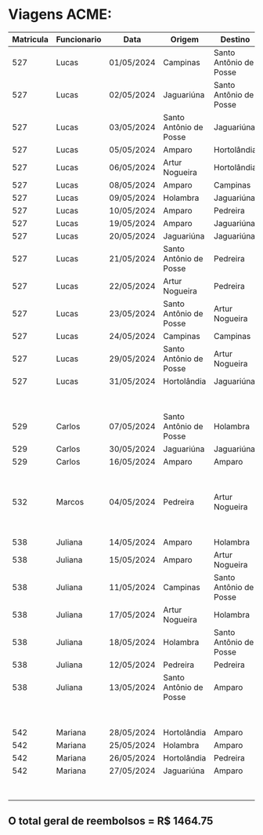# Viagens ACME:

|Matricula|Funcionario|Data|Origem|Destino|Distância|Preço|Total|
|-|-|-|-|-|-|-|-:|
|527|Lucas|01/05/2024|Campinas|Santo Antônio de Posse|45|3.92|58.80|
|527|Lucas|02/05/2024|Jaguariúna|Santo Antônio de Posse|24|3.86|30.88|
|527|Lucas|03/05/2024|Santo Antônio de Posse|Jaguariúna|17|3.95|22.38|
|527|Lucas|05/05/2024|Amparo|Hortolândia|59|3.84|75.52|
|527|Lucas|06/05/2024|Artur Nogueira|Hortolândia|48|3.84|61.44|
|527|Lucas|08/05/2024|Amparo|Campinas|36|3.69|44.28|
|527|Lucas|09/05/2024|Holambra|Jaguariúna|17|3.73|21.14|
|527|Lucas|10/05/2024|Amparo|Pedreira|25|3.87|32.25|
|527|Lucas|19/05/2024|Amparo|Jaguariúna|32|3.95|42.13|
|527|Lucas|20/05/2024|Jaguariúna|Jaguariúna|41|3.83|52.34|
|527|Lucas|21/05/2024|Santo Antônio de Posse|Pedreira|29|3.83|37.02|
|527|Lucas|22/05/2024|Artur Nogueira|Pedreira|20|3.74|24.93|
|527|Lucas|23/05/2024|Santo Antônio de Posse|Artur Nogueira|43|3.92|56.19|
|527|Lucas|24/05/2024|Campinas|Campinas|56|3.71|69.25|
|527|Lucas|29/05/2024|Santo Antônio de Posse|Artur Nogueira|36|3.70|44.40|
|527|Lucas|31/05/2024|Hortolândia|Jaguariúna|20|3.74|24.93|
|||||||**Subtotal**|**R$ 697.90**|
|529|Carlos|07/05/2024|Santo Antônio de Posse|Holambra|36|3.75|45.00|
|529|Carlos|30/05/2024|Jaguariúna|Jaguariúna|28|3.96|36.96|
|529|Carlos|16/05/2024|Amparo|Amparo|41|3.82|52.21|
|||||||**Subtotal**|**R$ 134.17**|
|532|Marcos|04/05/2024|Pedreira|Artur Nogueira|42|3.91|54.74|
|||||||**Subtotal**|**R$ 54.74**|
|538|Juliana|14/05/2024|Amparo|Holambra|57|3.80|72.20|
|538|Juliana|15/05/2024|Amparo|Artur Nogueira|41|3.93|53.71|
|538|Juliana|11/05/2024|Campinas|Santo Antônio de Posse|20|3.98|26.53|
|538|Juliana|17/05/2024|Artur Nogueira|Holambra|41|3.94|53.85|
|538|Juliana|18/05/2024|Holambra|Santo Antônio de Posse|34|3.98|45.11|
|538|Juliana|12/05/2024|Pedreira|Pedreira|22|3.99|29.26|
|538|Juliana|13/05/2024|Santo Antônio de Posse|Amparo|35|3.84|44.80|
|||||||**Subtotal**|**R$ 325.46**|
|542|Mariana|28/05/2024|Hortolândia|Amparo|58|3.75|72.50|
|542|Mariana|25/05/2024|Holambra|Amparo|54|3.88|69.84|
|542|Mariana|26/05/2024|Hortolândia|Pedreira|38|3.77|47.75|
|542|Mariana|27/05/2024|Jaguariúna|Amparo|48|3.90|62.40|
|||||||**Subtotal**|**R$ 252.49**|

## O total geral de reembolsos = R$ 1464.75